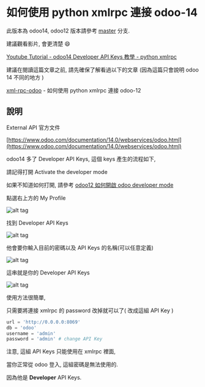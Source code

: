# 如何使用 python xmlrpc 連接 odoo-14

此版本為 odoo14, odoo12 版本請參考 [master](https://github.com/twtrubiks/odoo-demo-addons-tutorial/tree/master/xml-rpc-odoo) 分支.

建議觀看影片, 會更清楚 :smile:

[Youtube Tutorial - odoo14 Developer API Keys 教學 - python xmlrpc](https://youtu.be/__RcLpcRF2g)

建議在閱讀這篇文章之前, 請先確保了解看過以下的文章 (因為這篇只會說明 odoo 14 不同的地方 )

[xml-rpc-odoo](https://github.com/twtrubiks/odoo-demo-addons-tutorial/tree/master/xml-rpc-odoo) -  如何使用 python xmlrpc 連接 odoo-12

## 說明

External API 官方文件

[https://www.odoo.com/documentation/14.0/webservices/odoo.html](https://www.odoo.com/documentation/14.0/webservices/odoo.html)

odoo14 多了 Developer API Keys, 這個 keys 產生的流程如下,

請記得打開 Activate the developer mode

如果不知道如何打開, 請參考 [odoo12 如何開啟 odoo developer mode](https://github.com/twtrubiks/odoo-docker-tutorial#odoo12-%E5%A6%82%E4%BD%95%E9%96%8B%E5%95%9F-odoo-developer-mode)

點選右上方的 My Profile

![alt tag](https://i.imgur.com/dL9jGtU.png)

找到 Developer API Keys

![alt tag](https://i.imgur.com/Yz2w8SC.png)

他會要你輸入目前的密碼以及 API Keys 的名稱(可以任意定義)

![alt tag](https://i.imgur.com/AHuh60H.png)

這串就是你的 Developer API Keys

![alt tag](https://i.imgur.com/8PQlxkv.png)

使用方法很簡單,

只需要將連接 xmlrpc 的 password 改掉就可以了( 改成這組 API Key )

```python
url = 'http://0.0.0.0:8069'
db = 'odoo'
username = 'admin'
password = 'admin' # change API Key
```

注意, 這組 API Keys 只能使用在 xmlrpc 裡面,

當你正常從 odoo 登入, 這組密碼是無法使用的.

因為他是 **Developer** API Keys.

